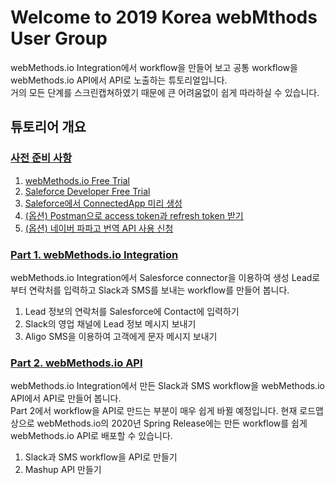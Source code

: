 # Welcome to 2019 Korea webMthods User Group  
webMethods.io Integration에서 workflow을 만들어 보고 공통 workflow을 webMethods.io API에서 API로 노출하는 튜토리얼입니다.  
거의 모든 단계를 스크린캡쳐하였기 때문에 큰 어려움없이 쉽게 따라하실 수 있습니다.



## 튜토리어 개요  
  
### [사전 준비 사항](./Prerequisite/README.md)  
  
  1. [webMethods.io Free Trial](./Prerequisite/README.preq1.md)
  2. [Saleforce Developer Free Trial](./Prerequisite/README.preq2.md)
  3. [Saleforce에서 ConnectedApp 미리 생성](./Prerequisite/README.preq3.md)
  4. [(옵션) Postman으로 access token과 refresh token 받기](./Prerequisite/README.preq4.md)
  5. [(옵션) 네이버 파파고 번역 API 사용 신청](./Prerequisite/README.preq5.md)
  
    
    
### [Part 1. webMethods.io Integration](./Part1/README.md)  
webMethods.io Integration에서 Salesforce connector을 이용하여 생성 Lead로부터 연락처를 입력하고 Slack과 SMS를 보내는 workflow를 만들어 봅니다.  
  
  1. Lead 정보의 연락처를 Salesforce에 Contact에 입력하기
  2. Slack의 영업 채널에 Lead 정보 메시지 보내기
  3. Aligo SMS을 이용하여 고객에게 문자 메시지 보내기
  
  
  
### [Part 2. webMethods.io API](./Part2/README.md)  
webMethods.io Integration에서 만든 Slack과 SMS workflow을 webMethods.io API에서 API로 만들어 봅니다.  
Part 2에서 workflow을 API로 만드는 부분이 매우 쉽게 바뀔 예정입니다. 현재 로드맵 상으로 webMethods.io의 2020년 Spring Release에는 만든 workflow를 쉽게 webMethods.io API로 배포할 수 있습니다.  

  
  1. Slack과 SMS workflow을 API로 만들기
  2. Mashup API 만들기
  
  
